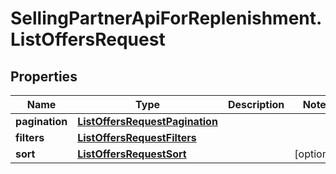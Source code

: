 # SellingPartnerApiForReplenishment.ListOffersRequest

## Properties

Name | Type | Description | Notes
------------ | ------------- | ------------- | -------------
**pagination** | [**ListOffersRequestPagination**](ListOffersRequestPagination.md) |  | 
**filters** | [**ListOffersRequestFilters**](ListOffersRequestFilters.md) |  | 
**sort** | [**ListOffersRequestSort**](ListOffersRequestSort.md) |  | [optional] 


